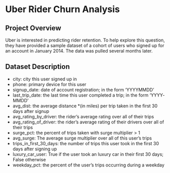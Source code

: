 # Uber Rider Churn Analysis
## Project Overview
Uber is interested in predicting rider retention. To help explore this question, they have provided a sample dataset of a cohort of users who signed up for an account in January 2014. The data was pulled several months later. 
## Dataset Description
- city: city this user signed up in
- phone: primary device for this user
- signup_date: date of account registration; in the form ‘YYYY­MM­DD’
- last_trip_date: the last time this user completed a trip; in the form ‘YYYY­MM­DD’ 
- avg_dist: the average distance *(in miles) per trip taken in the first 30 days after signup 
- avg_rating_by_driver: the rider’s average rating over all of their trips 
- avg_rating_of_driver: the rider’s average rating of their drivers over all of their trips 
- surge_pct: the percent of trips taken with surge multiplier > 1
- avg_surge: The average surge multiplier over all of this user’s trips 
- trips_in_first_30_days: the number of trips this user took in the first 30 days after signing up
- luxury_car_user: True if the user took an luxury car in their first 30 days; False otherwise
- weekday_pct: the percent of the user’s trips occurring during a weekday
